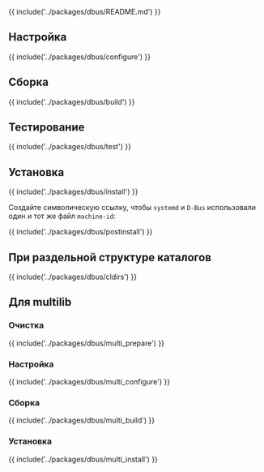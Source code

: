 {{ include('../packages/dbus/README.md') }}

## Настройка

{{ include('../packages/dbus/configure') }}

## Сборка

{{ include('../packages/dbus/build') }}

## Тестирование

{{ include('../packages/dbus/test') }}

## Установка

{{ include('../packages/dbus/install') }}

Создайте символическую ссылку, чтобы `systemd` и `D-Bus` использовали один и тот же файл `machine-id`:

{{ include('../packages/dbus/postinstall') }}

## При раздельной структуре каталогов

{{ include('../packages/dbus/cldirs') }}

## Для multilib

### Очистка

{{ include('../packages/dbus/multi_prepare') }}

### Настройка

{{ include('../packages/dbus/multi_configure') }}

### Сборка

{{ include('../packages/dbus/multi_build') }}

### Установка

{{ include('../packages/dbus/multi_install') }}


